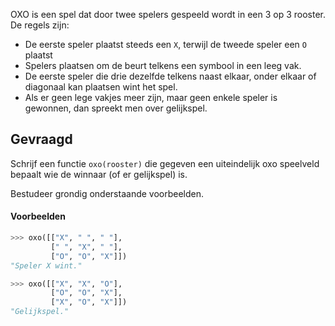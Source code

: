 OXO is een spel dat door twee spelers gespeeld wordt in een 3 op 3 rooster. De regels zijn:

- De eerste speler plaatst steeds een `X`, terwijl de tweede speler een `O` plaatst 
- Spelers plaatsen om de beurt telkens een symbool in een leeg vak.
- De eerste speler die drie dezelfde telkens naast elkaar, onder elkaar of diagonaal kan plaatsen wint het spel. 
- Als er geen lege vakjes meer zijn, maar geen enkele speler is gewonnen, dan spreekt men over gelijkspel.


## Gevraagd
Schrijf een functie `oxo(rooster)` die gegeven een uiteindelijk oxo speelveld bepaalt wie de winnaar (of er gelijkspel) is.

Bestudeer grondig onderstaande voorbeelden.

#### Voorbeelden

```python
>>> oxo([["X", " ", " "], 
         [" ", "X", " "],
         ["O", "O", "X"]])
"Speler X wint."
```

```python
>>> oxo([["X", "X", "O"], 
         ["O", "O", "X"],
         ["X", "O", "X"]])
"Gelijkspel."
```